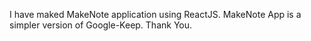  
I have maked MakeNote application using ReactJS.
MakeNote App is a simpler version of Google-Keep.
Thank You.
